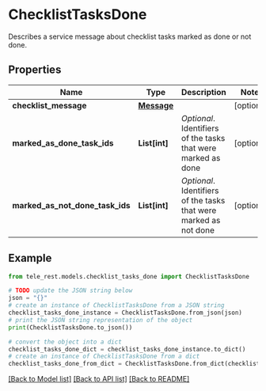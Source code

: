 # ChecklistTasksDone

Describes a service message about checklist tasks marked as done or not done.

## Properties

Name | Type | Description | Notes
------------ | ------------- | ------------- | -------------
**checklist_message** | [**Message**](Message.md) |  | [optional] 
**marked_as_done_task_ids** | **List[int]** | *Optional*. Identifiers of the tasks that were marked as done | [optional] 
**marked_as_not_done_task_ids** | **List[int]** | *Optional*. Identifiers of the tasks that were marked as not done | [optional] 

## Example

```python
from tele_rest.models.checklist_tasks_done import ChecklistTasksDone

# TODO update the JSON string below
json = "{}"
# create an instance of ChecklistTasksDone from a JSON string
checklist_tasks_done_instance = ChecklistTasksDone.from_json(json)
# print the JSON string representation of the object
print(ChecklistTasksDone.to_json())

# convert the object into a dict
checklist_tasks_done_dict = checklist_tasks_done_instance.to_dict()
# create an instance of ChecklistTasksDone from a dict
checklist_tasks_done_from_dict = ChecklistTasksDone.from_dict(checklist_tasks_done_dict)
```
[[Back to Model list]](../README.md#documentation-for-models) [[Back to API list]](../README.md#documentation-for-api-endpoints) [[Back to README]](../README.md)


